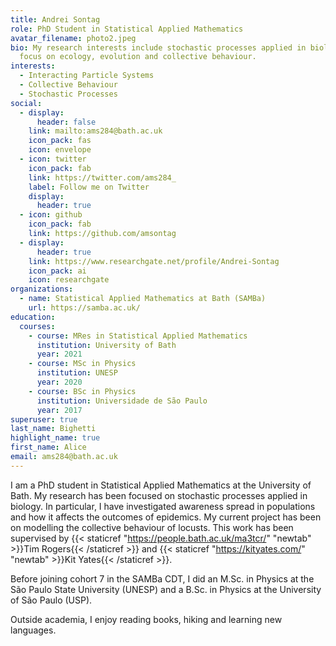 ```yaml
---
title: Andrei Sontag
role: PhD Student in Statistical Applied Mathematics
avatar_filename: photo2.jpeg
bio: My research interests include stochastic processes applied in biology, with
  focus on ecology, evolution and collective behaviour.
interests:
  - Interacting Particle Systems
  - Collective Behaviour
  - Stochastic Processes
social:
  - display:
      header: false
    link: mailto:ams284@bath.ac.uk
    icon_pack: fas
    icon: envelope
  - icon: twitter
    icon_pack: fab
    link: https://twitter.com/ams284_
    label: Follow me on Twitter
    display:
      header: true
  - icon: github
    icon_pack: fab
    link: https://github.com/amsontag
  - display:
      header: true
    link: https://www.researchgate.net/profile/Andrei-Sontag
    icon_pack: ai
    icon: researchgate
organizations:
  - name: Statistical Applied Mathematics at Bath (SAMBa)
    url: https://samba.ac.uk/
education:
  courses:
    - course: MRes in Statistical Applied Mathematics
      institution: University of Bath
      year: 2021
    - course: MSc in Physics
      institution: UNESP
      year: 2020
    - course: BSc in Physics
      institution: Universidade de São Paulo
      year: 2017
superuser: true
last_name: Bighetti
highlight_name: true
first_name: Alice
email: ams284@bath.ac.uk
---
```

I am a PhD student in Statistical Applied Mathematics at the University of Bath. My research has been focused on stochastic processes applied in biology. In particular, I have investigated awareness spread in populations and how it affects the outcomes of epidemics. My current project has been on modelling the collective behaviour of locusts. This work has been supervised by {{< staticref "https://people.bath.ac.uk/ma3tcr/" "newtab" >}}Tim Rogers{{< /staticref >}} and {{< staticref "https://kityates.com/" "newtab" >}}Kit Yates{{< /staticref >}}.

B﻿efore joining cohort 7 in the SAMBa CDT, I did an M.Sc. in Physics at the São Paulo State University (UNESP) and a B.Sc. in Physics at the University of São Paulo (USP).

O﻿utside academia, I enjoy reading books, hiking and learning new languages.